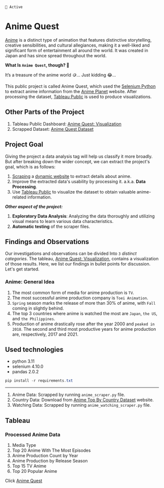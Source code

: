 `🧶 Active`
# Anime Quest
[Anime](https://en.wikipedia.org/wiki/Anime) is a distinct type of animation that features distinctive storytelling, 
creative sensibilities, and cultural allegiances, making it a well-liked and significant form of entertainment all 
around the world. It was created in Japan and has since spread throughout the world.

**What Is `Anime Quest`, though? 🤔**

It’s a treasure of the anime world 🪙... Just kidding 😂… 

This public project is called Anime Quest, which used the [Selenium Python](https://selenium-python.readthedocs.io/) 
to extract anime information from the [Anime Planet](https://anime-planet.com/) website. After processing the dataset,
[Tableau Public](https://public.tableau.com/app/discover) is used to produce visualizations.

## Other Parts of the Project
1. Tableau Public Dashboard: [Anime Quest: Visualization](https://public.tableau.com/views/AnimeQuestVisualization/AnimeGeneralIdea?:language=en-US&:display_count=n&:origin=viz_share_link)
2. Scrapped Dataset: [Anime Quest Dataset](https://www.kaggle.com/datasets/myte21/anime-quest-an-epic-adventure-through-anime-data)

## Project Goal
Giving the project a data analysis tag will help us classify it more broadly. But after breaking down the wider concept, we can extract the project's goal, which is as follows:

1. [Scraping](https://en.wikipedia.org/wiki/Web_scraping) a [dynamic website](https://en.wikipedia.org/wiki/Dynamic_web_page) to extract details about anime.
2. Improve the extracted data's usability by processing it. a.k.a. **Data Processing**.
3. Use [Tableau Public](https://public.tableau.com/app/discover) to visualize the dataset to obtain valuable anime-related information.

***Other aspect of the project:***

1. **Exploratory Data Analysis**: Analyzing the data thoroughly and utilizing visual means to learn various data characteristics.
2. **Automatic testing** of the scraper files.

## Findings and Observations
Our investigations and observations can be divided Into `3` *distinct categories*. 
The tableau, [Anime Quest: Visualization](https://public.tableau.com/views/AnimeQuestVisualization/AnimeGeneralIdea?:language=en-US&:display_count=n&:origin=viz_share_link), 
contains a visualization of those results. Here, we list our findings in bullet points for discussion. Let's get started.

### Anime: General Idea
1. The most common form of media for anime production is `TV`.
2. The most successful anime production company is `Toei Animation`.
3. `Spring` season marks the release of more than 30% of anime, with `Fall` coming in slightly behind.
4. The top 3 countries where anime is watched the most are `Japan`, `the US`, and `the Philippines`.
5. Production of anime drastically rose after the year 2000 and `peaked in 2018`. The second and third most productive years for anime production are, respectively, 2017 and 2021.
















## Used technologies
* python 3.11
* selenium 4.10.0
* pandas 2.0.2

```powershell
pip install -r requirements.txt
```
---
1. Anime Data: Scrapped by running `anime_scraper.py` file.
2. Country Data: Download from [Anime Top By Country Dataset](https://e.infogram.com/f2bfaed8-7046-43e6-aa41-367848a326ef?parent_url=https%3A%2F%2Fwww.broadbandchoices.co.uk%2Ffeatures%2Fevery-countrys-favourite-anime&src=embed#) website.
3. Watching Data: Scrapped by running `anime_watching_scraper.py` file.

## Tableau
### Processed Anime Data
1. Media Type
2. Top 20 Anime With The Most Episodes
3. Anime Production Count by Year
4. Anime Production by Release Season
5. Top 15 TV Anime
6. Top 20 Popular Anime 

Click [Anime Quest](#anime-quest)
